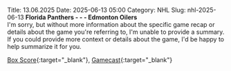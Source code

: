 Title: 13.06.2025
Date: 2025-06-13 05:00
Category: NHL 
Slug: nhl-2025-06-13 
**Florida Panthers - - - Edmonton Oilers**  
I'm sorry, but without more information about the specific game recap or details about the game you're referring to, I'm unable to provide a summary. If you could provide more context or details about the game, I'd be happy to help summarize it for you. 

[Box Score](/gamecenter/edm-vs-fla/2025/06/12/2024030414){:target="_blank"}, [Gamecast](https://www.nhl.com/news/edmonton-oilers-florida-panthers-game-recap-june-12){:target="_blank"}<br>

